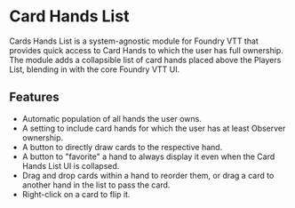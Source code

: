 # Card Hands List

Cards Hands List is a system-agnostic module for Foundry VTT that provides quick access to Card Hands to which the user has full ownership. The module adds a collapsible list of card hands placed above the Players List, blending in with the core Foundry VTT UI.

## Features

- Automatic population of all hands the user owns.
- A setting to include card hands for which the user has at least Observer ownership.
- A button to directly draw cards to the respective hand.
- A button to "favorite" a hand to always display it even when the Card Hands List UI is collapsed.
- Drag and drop cards within a hand to reorder them, or drag a card to another hand in the list to pass the card.
- Right-click on a card to flip it.
